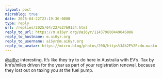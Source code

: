 ```yaml
---
layout: post
microblog: true
date: 2025-04-22T23:19:36-0000
type: reply
url: /replies/2025/04/22/62769134.html
reply_to_url: https://m.ai6yr.org/@ai6yr/114379800449046086
reply_to_hostname: m.ai6yr.org
reply_to_username: ai6yr@m.ai6yr.org
reply_to_avatar: https://micro.blog/photos/200/https%3A%2F%2Fcdn.masto.host%2Fmastodonuno%2Fcache%2Faccounts%2Favatars%2F109%2F323%2F417%2F179%2F220%2F074%2Foriginal%2Fc53f01b49c80f52d.jpg
---
```

<p><span class="h-card"><a href="https://micro.blog/ai6yr@m.ai6yr.org" class="u-url mention">@ai6yr</a></span> interesting. It’s like they try to do here in Australia with EV’s. Tax by km’s/miles driven for the year as part of your registration renewal, because they lost out on taxing you at the fuel pump.</p>
